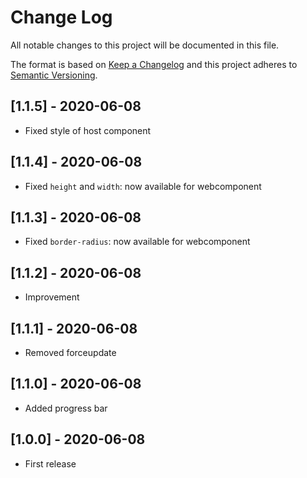 # Change Log
All notable changes to this project will be documented in this file.

The format is based on [Keep a Changelog](http://keepachangelog.com/)
and this project adheres to [Semantic Versioning](http://semver.org/).

## [1.1.5] - 2020-06-08
- Fixed style of host component

## [1.1.4] - 2020-06-08
- Fixed `height` and `width`: now available for webcomponent

## [1.1.3] - 2020-06-08
- Fixed `border-radius`: now available for webcomponent

## [1.1.2] - 2020-06-08
- Improvement

## [1.1.1] - 2020-06-08
- Removed forceupdate

## [1.1.0] - 2020-06-08
- Added progress bar

## [1.0.0] - 2020-06-08
- First release
